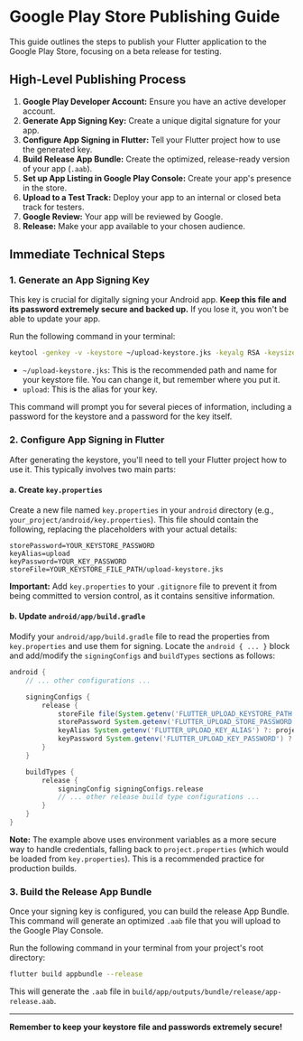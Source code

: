 # Google Play Store Publishing Guide

This guide outlines the steps to publish your Flutter application to the Google Play Store, focusing on a beta release for testing.

## High-Level Publishing Process

1.  **Google Play Developer Account:** Ensure you have an active developer account.
2.  **Generate App Signing Key:** Create a unique digital signature for your app.
3.  **Configure App Signing in Flutter:** Tell your Flutter project how to use the generated key.
4.  **Build Release App Bundle:** Create the optimized, release-ready version of your app (`.aab`).
5.  **Set up App Listing in Google Play Console:** Create your app's presence in the store.
6.  **Upload to a Test Track:** Deploy your app to an internal or closed beta track for testers.
7.  **Google Review:** Your app will be reviewed by Google.
8.  **Release:** Make your app available to your chosen audience.

## Immediate Technical Steps

### 1. Generate an App Signing Key

This key is crucial for digitally signing your Android app. **Keep this file and its password extremely secure and backed up.** If you lose it, you won't be able to update your app.

Run the following command in your terminal:

```bash
keytool -genkey -v -keystore ~/upload-keystore.jks -keyalg RSA -keysize 2048 -validity 10000 -alias upload
```

*   `~/upload-keystore.jks`: This is the recommended path and name for your keystore file. You can change it, but remember where you put it.
*   `upload`: This is the alias for your key.

This command will prompt you for several pieces of information, including a password for the keystore and a password for the key itself.

### 2. Configure App Signing in Flutter

After generating the keystore, you'll need to tell your Flutter project how to use it. This typically involves two main parts:

#### a. Create `key.properties`

Create a new file named `key.properties` in your `android` directory (e.g., `your_project/android/key.properties`). This file should contain the following, replacing the placeholders with your actual details:

```properties
storePassword=YOUR_KEYSTORE_PASSWORD
keyAlias=upload
keyPassword=YOUR_KEY_PASSWORD
storeFile=YOUR_KEYSTORE_FILE_PATH/upload-keystore.jks
```

**Important:** Add `key.properties` to your `.gitignore` file to prevent it from being committed to version control, as it contains sensitive information.

#### b. Update `android/app/build.gradle`

Modify your `android/app/build.gradle` file to read the properties from `key.properties` and use them for signing. Locate the `android { ... }` block and add/modify the `signingConfigs` and `buildTypes` sections as follows:

```gradle
android {
    // ... other configurations ...

    signingConfigs {
        release {
            storeFile file(System.getenv('FLUTTER_UPLOAD_KEYSTORE_PATH') ?: project.properties['storeFile'])
            storePassword System.getenv('FLUTTER_UPLOAD_STORE_PASSWORD') ?: project.properties['storePassword']
            keyAlias System.getenv('FLUTTER_UPLOAD_KEY_ALIAS') ?: project.properties['keyAlias']
            keyPassword System.getenv('FLUTTER_UPLOAD_KEY_PASSWORD') ?: project.properties['keyPassword']
        }
    }

    buildTypes {
        release {
            signingConfig signingConfigs.release
            // ... other release build type configurations ...
        }
    }
}
```

**Note:** The example above uses environment variables as a more secure way to handle credentials, falling back to `project.properties` (which would be loaded from `key.properties`). This is a recommended practice for production builds.

### 3. Build the Release App Bundle

Once your signing key is configured, you can build the release App Bundle. This command will generate an optimized `.aab` file that you will upload to the Google Play Console.

Run the following command in your terminal from your project's root directory:

```bash
flutter build appbundle --release
```

This will generate the `.aab` file in `build/app/outputs/bundle/release/app-release.aab`.

---

**Remember to keep your keystore file and passwords extremely secure!**
